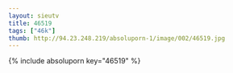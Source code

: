 ```yaml
--- 
layout: sieutv
title: 46519
tags: ["46k"]
thumb: http://94.23.248.219/absoluporn-1/image/002/46519.jpg
---
```

{% include absoluporn key="46519" %} 
